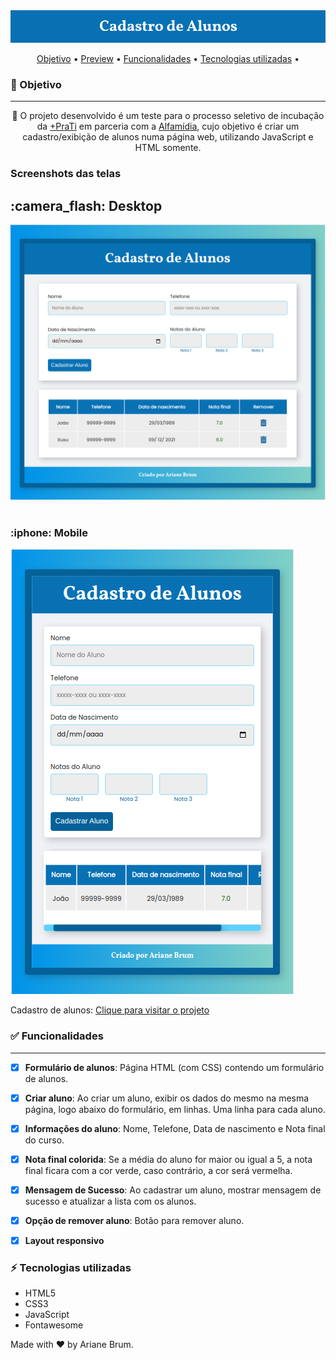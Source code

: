 <div align="center">
<img  src="img/tela-cadastro-capa.png" />

<p align="center">
 <a href="#objetivo">Objetivo</a> •
 <a href="#preview">Preview</a> •
 <a href="#funcionalidades">Funcionalidades</a> • 
 <a href="#tecnologias">Tecnologias utilizadas</a> • 
 
</p>
</div>
<h3 id="objetivo">🔖 Objetivo</h3>
<hr />
<p align="center">🚀 O projeto desenvolvido é um teste para o processo seletivo de incubação da <a href="https://www.maisprati.com.br/" target="_blank">+PraTi</a> em parceria com a <a href="http://www.alfamidia.com.br/web-design/" target="_blank">Alfamídia</a>, cujo objetivo é criar um cadastro/exibição de alunos numa página web, utilizando JavaScript e HTML somente. 
</p>

<div>
  <h3 id="preview">Screenshots das telas</h3>
  <h2>:camera_flash: Desktop</h2>
  <img src="img/tela-cadastro-desktop.png" />
  <br><br>
  <h3 align="left" >:iphone: Mobile</h3>
  <img src="img/tela-cadastro-mobile.png"  />
</div>

<p>Cadastro de alunos:
  <a href="https://ariane-brum.github.io/crud-alunos/" target="_blank">Clique para visitar o projeto</a>
</p>

<h3 id="funcionalidades">✅ Funcionalidades</h3>
<hr />

- [x] **Formulário de alunos**: Página HTML (com CSS) contendo um formulário de alunos.

- [x] **Criar aluno**: Ao criar um aluno, exibir os dados do mesmo na mesma página, logo abaixo do formulário, em linhas. Uma linha para cada aluno.

- [x] **Informações do aluno**: Nome, Telefone, Data de nascimento e Nota final do curso.

- [x] **Nota final colorida**: Se a média do aluno for maior ou igual a 5, a nota final ficara com a cor verde, caso contrário, a cor será vermelha.

- [x] **Mensagem de Sucesso**: Ao cadastrar um aluno, mostrar mensagem de sucesso e atualizar a lista com os alunos.

- [x] **Opção de remover aluno**: Botão para remover aluno.

- [x] **Layout responsivo**

<h3 id="tecnologias">⚡ Tecnologias utilizadas</h3>

- HTML5
- CSS3
- JavaScript
- Fontawesome

Made with :hearts: by Ariane Brum.
